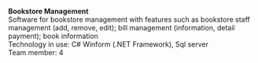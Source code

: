 <b>Bookstore Management</b> <br>
Software for bookstore management with features such as bookstore staff management (add, remove, edit); bill management (information, detail payment); book information
<br>
Technology in use: C# Winform (.NET Framework), Sql server
<br>
Team member: 4

